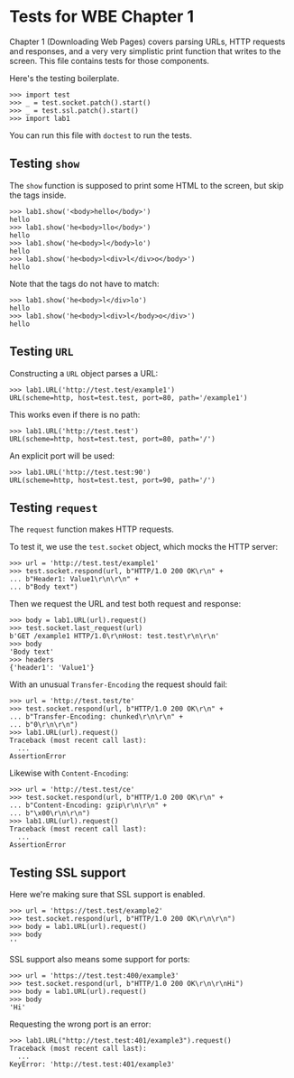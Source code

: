 Tests for WBE Chapter 1
=======================

Chapter 1 (Downloading Web Pages) covers parsing URLs, HTTP requests
and responses, and a very very simplistic print function that writes
to the screen. This file contains tests for those components.

Here's the testing boilerplate.

    >>> import test
    >>> _ = test.socket.patch().start()
    >>> _ = test.ssl.patch().start()
    >>> import lab1
    
You can run this file with `doctest` to run the tests.

Testing `show`
--------------

The `show` function is supposed to print some HTML to the screen, but
skip the tags inside.

    >>> lab1.show('<body>hello</body>')
    hello
    >>> lab1.show('he<body>llo</body>')
    hello
    >>> lab1.show('he<body>l</body>lo')
    hello
    >>> lab1.show('he<body>l<div>l</div>o</body>')
    hello

Note that the tags do not have to match:

    >>> lab1.show('he<body>l</div>lo')
    hello
    >>> lab1.show('he<body>l<div>l</body>o</div>')
    hello

Testing `URL`
-------------

Constructing a `URL` object parses a URL:

    >>> lab1.URL('http://test.test/example1')
    URL(scheme=http, host=test.test, port=80, path='/example1')

This works even if there is no path:

    >>> lab1.URL('http://test.test')
    URL(scheme=http, host=test.test, port=80, path='/')

An explicit port will be used:

    >>> lab1.URL('http://test.test:90')
    URL(scheme=http, host=test.test, port=90, path='/')

Testing `request`
-----------------

The `request` function makes HTTP requests.

To test it, we use the `test.socket` object, which mocks the HTTP server:

    >>> url = 'http://test.test/example1'
    >>> test.socket.respond(url, b"HTTP/1.0 200 OK\r\n" +
    ... b"Header1: Value1\r\n\r\n" +
    ... b"Body text")

Then we request the URL and test both request and response:

    >>> body = lab1.URL(url).request()
    >>> test.socket.last_request(url)
    b'GET /example1 HTTP/1.0\r\nHost: test.test\r\n\r\n'
    >>> body
    'Body text'
    >>> headers
    {'header1': 'Value1'}

With an unusual `Transfer-Encoding` the request should fail:

    
    >>> url = 'http://test.test/te'
    >>> test.socket.respond(url, b"HTTP/1.0 200 OK\r\n" +
    ... b"Transfer-Encoding: chunked\r\n\r\n" +
    ... b"0\r\n\r\n")
    >>> lab1.URL(url).request()
    Traceback (most recent call last):
      ...
    AssertionError

Likewise with `Content-Encoding`:
    
    >>> url = 'http://test.test/ce'
    >>> test.socket.respond(url, b"HTTP/1.0 200 OK\r\n" +
    ... b"Content-Encoding: gzip\r\n\r\n" +
    ... b"\x00\r\n\r\n")
    >>> lab1.URL(url).request()
    Traceback (most recent call last):
      ...
    AssertionError

Testing SSL support
-------------------

Here we're making sure that SSL support is enabled.

    >>> url = 'https://test.test/example2'
    >>> test.socket.respond(url, b"HTTP/1.0 200 OK\r\n\r\n")
    >>> body = lab1.URL(url).request()
    >>> body
    ''

SSL support also means some support for ports:

    >>> url = 'https://test.test:400/example3'
    >>> test.socket.respond(url, b"HTTP/1.0 200 OK\r\n\r\nHi")
    >>> body = lab1.URL(url).request()
    >>> body
    'Hi'

Requesting the wrong port is an error:

    >>> lab1.URL("http://test.test:401/example3").request()
    Traceback (most recent call last):
      ...
    KeyError: 'http://test.test:401/example3'

